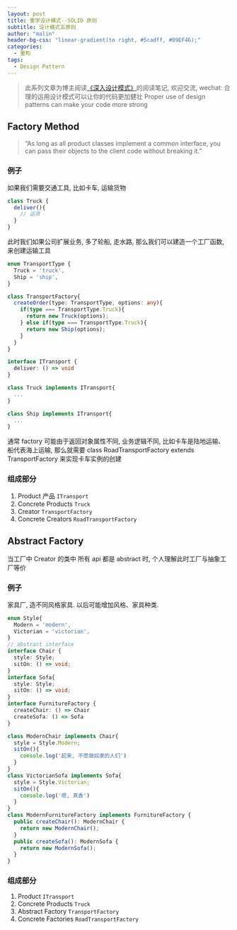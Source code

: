 ```yaml
---
layout: post
title: 重学设计模式--SOLID 原则
subtitle: 设计模式五原则
author: "malin"
header-bg-css: "linear-gradient(to right, #5cadff, #09EF46);"
categories:
  - 重构
tags:
  - Design Pattern
---
```


> 此系列文章为博主阅读[《深入设计模式》](https://refactoring.guru/design-patterns)的阅读笔记, 欢迎交流, wechat: 
> 合理的运用设计模式可以让你的代码更加健壮 Proper use of design patterns can make your code more strong

## Factory Method

> “As long as all prod­uct class­es imple­ment a com­mon inter­face, you can pass their objects to the client code with­out break­ing it.”

### 例子

如果我们需要交通工具, 比如卡车, 运输货物

```js
class Truck {
  deliver(){
    // 运货
  }
}
```

此时我们如果公司扩展业务, 多了轮船, 走水路, 那么我们可以建造一个工厂函数, 来创建运输工具

```ts
enum TransportType {
  Truck = 'truck',
  Ship = 'ship',
}

class TransportFactory{
  createOrder(type: TransportType, options: any){
    if(type === TransportType.Truck){
      return new Truck(options);
    } else if(type === TransportType.Truck){
      return new Ship(options);
    }
  }
}

interface ITransport {
  deliver: () => void
}

class Truck implements ITransport{
  ...
}

class Ship implements ITransport{
  ...
}

```

通常 factory 可能由于返回对象属性不同, 业务逻辑不同, 比如卡车是陆地运输、船代表海上运输, 那么就需要 class RoadTransportFactory extends TransportFactory 来实现卡车实例的创建

### 组成部分

1. Product 产品 `ITransport`
2. Concrete Products `Truck`
3. Creator `TransportFactory`
4. Concrete Creators `RoadTransportFactory`

## Abstract Factory

当工厂中 Creator 的类中 所有 api 都是 abstract 时, 个人理解此时工厂与抽象工厂等价

### 例子

家具厂, 造不同风格家具. 以后可能增加风格、家具种类.

```ts
enum Style{
  Modern = 'modern',
  Victorian = 'victorian',
}
// abstract interface
interface Chair {
  style: Style;
  sitOn: () => void;
}
interface Sofa{
  style: Style;
  sitOn: () => void;
}
interface FurnitureFactory {
  createChair: () => Chair
  createSofa: () => Sofa
}
```

```ts
class ModernChair implements Chair{
  style = Style.Modern;
  sitOn(){
    console.log('起来, 不愿做奴隶的人们')
  }
}
class VictorianSofa implements Sofa{
  style = Style.Victorian;
  sitOn(){
    console.log('嗯, 真香')
  }
}
class ModernFurnitureFactory implements FurnitureFactory {
  public createChair(): ModernChair {
    return new ModernChair();
  }
  public createSofa(): ModernSofa {
    return new ModernSofa();
  }
}
```

### 组成部分

1. Product `ITransport`
2. Concrete Products `Truck`
3. Abstract Factory `TransportFactory`
4. Concrete Factories `RoadTransportFactory`
